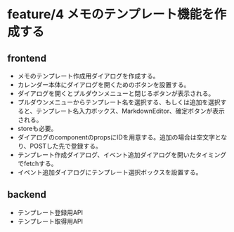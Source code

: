 # feature/4 メモのテンプレート機能を作成する
## frontend
- メモのテンプレート作成用ダイアログを作成する。
- カレンダー本体にダイアログを開くためのボタンを設置する。
- ダイアログを開くとプルダウンメニューと閉じるボタンが表示される。
- プルダウンメニューからテンプレート名を選択する、もしくは追加を選択すると、テンプレート名入力ボックス、MarkdownEditor、確定ボタンが表示される。
- storeも必要。
- ダイアログのcomponentのpropsにIDを用意する。追加の場合は空文字となり、POSTした先で登録する。
- テンプレート作成ダイアログ、イベント追加ダイアログを開いたタイミングでfetchする。
- イベント追加ダイアログにテンプレート選択ボックスを設置する。


## backend
- テンプレート登録用API
- テンプレート取得用API